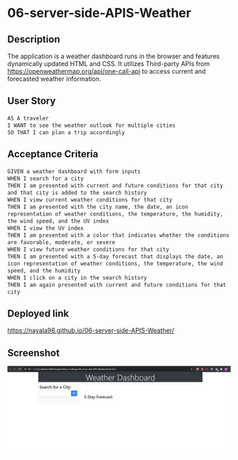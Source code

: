 # 06-server-side-APIS-Weather

## Description
The application is a weather dashboard runs in the browser and features dynamically updated HTML and CSS. It utilizes Third-party APIs from 
https://openweathermap.org/api/one-call-api to access current and forecasted weather information. 

## User Story
```
AS A traveler
I WANT to see the weather outlook for multiple cities
SO THAT I can plan a trip accordingly
```

## Acceptance Criteria 
```
GIVEN a weather dashboard with form inputs
WHEN I search for a city
THEN I am presented with current and future conditions for that city and that city is added to the search history
WHEN I view current weather conditions for that city
THEN I am presented with the city name, the date, an icon representation of weather conditions, the temperature, the humidity, the wind speed, and the UV index
WHEN I view the UV index
THEN I am presented with a color that indicates whether the conditions are favorable, moderate, or severe
WHEN I view future weather conditions for that city
THEN I am presented with a 5-day forecast that displays the date, an icon representation of weather conditions, the temperature, the wind speed, and the humidity
WHEN I click on a city in the search history
THEN I am again presented with current and future conditions for that city
```
## Deployed link
https://nayala98.github.io/06-server-side-APIS-Weather/

## Screenshot
![weather dashboard demo](./assets/weather-dashboard.PNG)


